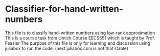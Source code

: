# Classifier-for-hand-written-numbers
This file is to classify hand-written numbers using low-rank approximation
This is a course task from Umich Course EECS551 which is taught by Prof. Fessler
The purpose of this file is only for learning and discussion
using juliabox to run the code. (next.juliabox.com is not that stable)
